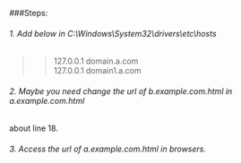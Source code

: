 ###Steps:

###### 1. Add below in C:\Windows\System32\drivers\etc\hosts
>> 127.0.0.1 domain.a.com  
>> 127.0.0.1 domain1.a.com

###### 2. Maybe you need change the url of b.example.com.html in a.example.com.html
about line 18.

###### 3. Access the url of a.example.com.html in browsers.